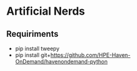 # Artificial Nerds

## Requiriments

* pip install tweepy
* pip install git+https://github.com/HPE-Haven-OnDemand/havenondemand-python
